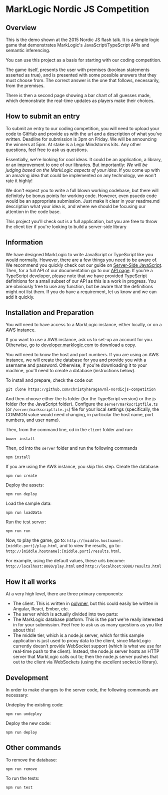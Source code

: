 MarkLogic Nordic JS Competition
==

Overview
--

This is the demo shown at the 2015 Nordic JS flash talk. It is a simple logic game that demonstrates MarkLogic's JavaScript/TypeScript APIs and semantic inferencing.

You can use this project as a basis for starting with our coding competition.

The game itself, presents the user with premises (boolean statements asserted as true), and is presented with some possible answers that they must choose from. The correct answer is the one that follows, necessarily, from the premises.

There is then a second page showing a bar chart of all guesses made, which demonstrate the real-time updates as players make their choices.

How to submit an entry
--

To submit an entry to our coding competition, you will need to upload your code to GitHub and provide us with the url and a description of what you've written. Deadline for submission is 3pm on Friday. We will be announcing the winners at 5pm. At stake is a Lego Mindstorms kits. Any other questions, feel free to ask us questions.

Essentially, we're looking for cool ideas. It could be an application, a library, or an improvement to one of our libraries. But importantly: *We will be judging based on the MarkLogic aspects of your idea*. If you come up with an amazing idea that could be implemented on any technology, we won't rate it highly!

We don't expect you to write a full blown working codebase, but there will definitely be bonus points for working code. However, even psuedo code would be an appropriate submission. Just make it clear in your readme.md description what your idea is, and where we should be focusing our attention in the code base.

This project you'll check out is a full application, but you are free to throw the client tier if you're looking to build a server-side library

Information
--

We have designed MarkLogic to write JavaScript or TypeScript like you would normally. However, there are a few things you need to be aware of. We recommend you quickly check out our guide on [Server-Side JavaScript](https://developer.marklogic.com/features/javascript). Then, for a full API of our documentation go to our [API page](https://docs.marklogic.com). If you're a TypeScript developer, please note that we have provided TypeScript definitions for a small subset of our API as this is a work in progress. You are obviously free to use any function, but be aware that the definitions might not list them. If you do have a requirement, let us know and we can add it quickly.

Installation and Preparation
--

You will need to have access to a MarkLogic instance, either locally, or on a AWS instance.

If you want to use a AWS instance, ask us to set-up an account for you. Otherwise, go to [developer.marklogic.com](https://developer.marklogic.com) to download a copy.

You will need to know the host and port numbers. If you are using an AWS instance, we will create the database for you and provide you with a username and password. Otherwise, if you're downloading it to your machine, you'll need to create a database (instructions below).

To install and prepare, check the code out

```
git clone https://github.com/christyharagan/ml-nordicjs-competition
```

And then choose either the ts folder (for the TypeScript version) or the js folder (for the JavaScript folder). Configure the ```server/markscriptfile.ts``` (or ```/server/markscriptfile.js```) file for your local settings (specifically, the COMMON value would need changing, in particular the host name, port numbers, and user name).

Then, from the command line, cd in the ```client``` folder and run:

```
bower install
```

Then, cd into the ```server``` folder and run the following commands

```
npm install
```

If you are using the AWS instance, you skip this step. Create the database:
```
npm run create
```

Deploy the assets:
```
npm run deploy
```

Load the sample data:
```
npm run loadData
```

Run the test server:
```
npm run run
```

Now, to play the game, go to: ```http://[middle.hostname]:[middle.port]/play.html```, and to view the results, go to: ```http://[middle.hostname]:[middle.port]/results.html```.

For example, using the default values, these urls become: ```http://localhost:8080/play.html``` and ```http://localhost:8080/results.html```

How it all works
--

At a very high level, there are three primary components:

 * The client. This is written in [polymer](https://www.polymer-project.org/1.0/), but this could easily be written in Angular, React, Ember, etc.
 * The server which is actually divided into two parts:
  * The MarkLogic database platform. This is the part we're really interested in for your submission. Feel free to ask us as many questions as you like about this!
  * The middle tier, which is a node.js server, which for this sample application is just used to proxy data to the client, since MarkLogic currently doesn't provide WebSocket support (which is what we use for real-time push to the client). Instead, the node.js server hosts an HTTP server that MarkLogic calls out to; then the node.js server pushes that out to the client via WebSockets (using the excellent socket.io library).

Development
--

In order to make changes to the server code, the following commands are necessary:

Undeploy the existing code:

```
npm run undeploy
```

Deploy the new code:

```
npm run deploy
```

Other commands
--

To remove the database:

```
npm run remove
```

To run the tests:

```
npm run test
```
